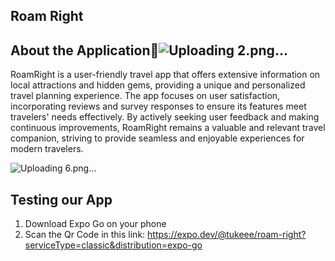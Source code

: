 ## Roam Right

## About the Application📱![Uploading 2.png…]()

RoamRight is a user-friendly travel app that offers extensive information on local attractions and hidden gems, providing a unique and personalized travel planning experience. The app focuses on user satisfaction, incorporating reviews and survey responses to ensure its features meet travelers' needs effectively. By actively seeking user feedback and making continuous improvements, RoamRight remains a valuable and relevant travel companion, striving to provide seamless and enjoyable experiences for modern travelers.

![Uploading 6.png…]()

## Testing our App
1. Download Expo Go on your phone 
2. Scan the Qr Code in this link:
https://expo.dev/@tukeee/roam-right?serviceType=classic&distribution=expo-go
